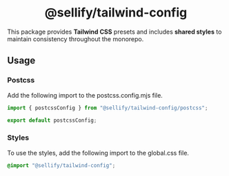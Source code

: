 <h1 align="center">
@sellify/tailwind-config
</h1>

This package provides **Tailwind CSS** presets and includes **shared styles** to maintain consistency throughout the monorepo.

## Usage

### Postcss

Add the following import to the postcss.config.mjs file.

```mjs
import { postcssConfig } from "@sellify/tailwind-config/postcss";

export default postcssConfig;
```

### Styles

To use the styles, add the following import to the global.css file.

```css
@import "@sellify/tailwind-config";
```
